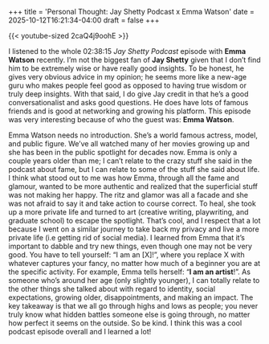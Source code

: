 +++
title = 'Personal Thought: Jay Shetty Podcast x Emma Watson'
date = 2025-10-12T16:21:34-04:00
draft = false
+++

{{< youtube-sized 2caQ4j9oohE >}}

I listened to the whole 02:38:15 *Jay Shetty Podcast* episode with **Emma Watson** recently. I’m not the biggest fan of **Jay Shetty** given that I don’t find him to be extremely wise or have really good insights. To be honest, he gives very obvious advice in my opinion; he seems more like a new-age guru who makes people feel good as opposed to having true wisdom or truly deep insights. With that said, I do give Jay credit in that he’s a good conversationalist and asks good questions. He does have lots of famous friends and is good at networking and growing his platform. This episode was very interesting because of who the guest was: **Emma Watson**. 

Emma Watson needs no introduction. She’s a world famous actress, model, and public figure. We’ve all watched many of her movies growing up and she has been in the public spotlight for decades now. Emma is only a couple years older than me; I can’t relate to the crazy stuff she said in the podcast about fame, but I can relate to some of the stuff she said about life. I think what stood out to me was how Emma, through all the fame and glamour, wanted to be more authentic and realized that the superficial stuff was not making her happy. The ritz and glamor was all a facade and she was not afraid to say it and take action to course correct. To heal, she took up a more private life and turned to art (creative writing, playwriting, and graduate school) to escape the spotlight. That’s cool, and I respect that a lot because I went on a similar journey to take back my privacy and live a more private life (i.e getting rid of social media). I learned from Emma that it’s important to dabble and try new things, even though one may not be very good. You have to tell yourself: “I am an [X]!”, where you replace X with whatever captures your fancy, no matter how much of a beginner you are at the specific activity. For example, Emma tells herself: “**I am an artist**!”. As someone who’s around her age (only slightly younger), I can totally relate to the other things she talked about with regard to identity, social expectations, growing older, disappointments, and making an impact. The key takeaway is that we all go through highs and lows as people; you never truly know what hidden battles someone else is going through, no matter how perfect it seems on the outside. So be kind. I think this was a cool podcast episode overall and I learned a lot!
